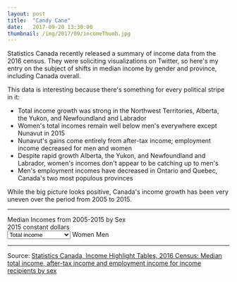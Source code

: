 ```yaml
---
layout: post
title:  "Candy Cane"
date:   2017-09-20 13:30:00
thumbnail: /img/2017/09/incomeThumb.jpg
---
```


Statistics Canada recently released a summary of income data from the 2016 census. They were soliciting visualizations on Twitter, so here's my entry on the subject of shifts in median income by gender and province, including Canada overall.

This data is interesting because there's something for every political stripe in it: 
- Total income growth was strong in the Northwest Territories, Alberta, the Yukon, and Newfoundland and Labrador
- Women's total incomes remain well below men's everywhere except Nunavut in 2015
- Nunavut's gains come entirely from after-tax income; employment income decreased for men and women
- Despite rapid growth Alberta, the Yukon, and Newfoundland and Labrador, women's incomes don't appear to be catching up to men's
- Men's employment incomes have decreased in Ontario and Quebec, Canada's two most populous provinces

While the big picture looks positive, Canada's income growth has been very uneven over the period from 2005 to 2015.

* * *

<div class="chartTitle">Median Incomes from 2005-2015 by Sex</div>
<div class="chartSubTitle">2015 constant dollars</div>

<div id="legend">
	<select id="incomeType">
		<option value="totalIncome" selected>Total income</option>
		<option value="afterTaxIncome">After-tax income</option>
		<option value="employmentIncome">Employment income</option>
	</select>
	<span class="womenLegend">Women</span>
	<span class="menLegend">Men</span>
</div>

<div id="incomes"></div>

* * *

Source: [Statistics Canada, Income Highlight Tables, 2016 Census: Median total income, after-tax income and employment income for income recipients by sex](http://www12.statcan.gc.ca/census-recensement/2016/dp-pd/hlt-fst/inc-rev/index-eng.cfm)

<style>{% include 2017/09/income.css %}</style>

<script src="//d3js.org/d3.v4.min.js"></script>
<script>{% include 2017/09/income.js %}</script>